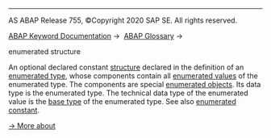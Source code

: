   

* * *

AS ABAP Release 755, ©Copyright 2020 SAP SE. All rights reserved.

[ABAP Keyword Documentation](javascript:call_link\('abenabap.htm'\)) →  [ABAP Glossary](javascript:call_link\('abenabap_glossary.htm'\)) → 

enumerated structure

An optional declared constant [structure](javascript:call_link\('abenconstant_glosry.htm'\) "Glossary Entry") declared in the definition of an [enumerated type](javascript:call_link\('abenenumerated_type_glosry.htm'\) "Glossary Entry"), whose components contain all [enumerated values](javascript:call_link\('abenenumerated_value_glosry.htm'\) "Glossary Entry") of the enumerated type. The components are special [enumerated objects](javascript:call_link\('abenenumerated_object_glosry.htm'\) "Glossary Entry"). Its data type is the enumerated type. The technical data type of the enumerated value is the [base type](javascript:call_link\('abenbase_type_glosry.htm'\) "Glossary Entry") of the enumerated type. See also [enumerated constant](javascript:call_link\('abenenumerated_constant_glosry.htm'\) "Glossary Entry").

[→ More about](javascript:call_link\('abenenumerated_types_usage.htm'\))